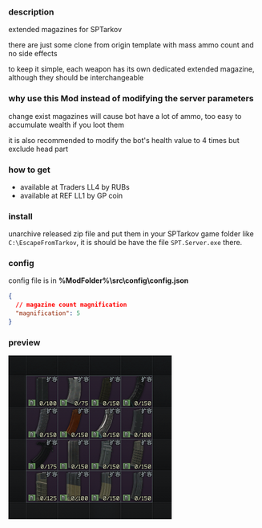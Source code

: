 ### description
extended magazines for SPTarkov

there are just some clone from origin template with mass ammo count and no side effects

to keep it simple, each weapon has its own dedicated extended magazine, although they should be interchangeable

### why use this Mod instead of modifying the server parameters
change exist magazines will cause bot have a lot of ammo, too easy to accumulate wealth if you loot them

it is also recommended to modify the bot's health value to 4 times but exclude head part

### how to get
- available at Traders LL4 by RUBs
- available at REF LL1 by GP coin

### install
unarchive released zip file and put them in your SPTarkov game folder like `C:\EscapeFromTarkov`, it is should be have the file `SPT.Server.exe` there.

### config
config file is in **%ModFolder%\src\config\config.json**
```json
{
  // magazine count magnification
  "magnification": 5
}
```

### preview
![list](./list.png)

